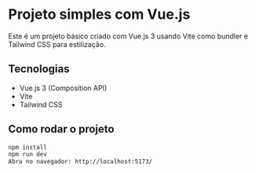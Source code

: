 # Projeto simples com Vue.js

Este é um projeto básico criado com Vue.js 3 usando Vite como bundler e Tailwind CSS para estilização.

##  Tecnologias

- Vue.js 3 (Composition API)
- Vite
- Tailwind CSS

##  Como rodar o projeto

```bash
npm install
npm run dev
Abra no navegador: http://localhost:5173/
